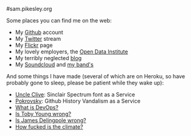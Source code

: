 #sam.pikesley.org

Some places you can find me on the web:

* My [Github](https://github.com/pikesley) account
* My [Twitter](https://twitter.com/pikesley) stream
* My [Flickr](http://www.flickr.com/photos/pikesley/) page
* My lovely employers, the [Open Data Institute](http://theodi.org/team/sam-pikesley)
* My terribly neglected [blog](http://org.orgraphone.org/)
* My [Soundcloud](https://soundcloud.com/pikesley) and [my band's](https://soundcloud.com/rawfunkmaharishi)

And some things I have made (several of which are on Heroku, so have probably gone to sleep, please be patient while they wake up):

* [Uncle Clive](http://uncleclive.herokuapp.com/): Sinclair Spectrum font as a Service
* [Pokrovsky](http://pokrovsky.herokuapp.com/): Github History Vandalism as a Service
* [What is DevOps?](http://whatisdevops.com/)
* [Is Toby Young wrong?](http://istobyyoungwrong.info/)
* [Is James Delingpole wrong?](http://isjamesdelingpolewrong.info/)
* [How fucked is the climate?](http://howfuckedistheclimate.com/)